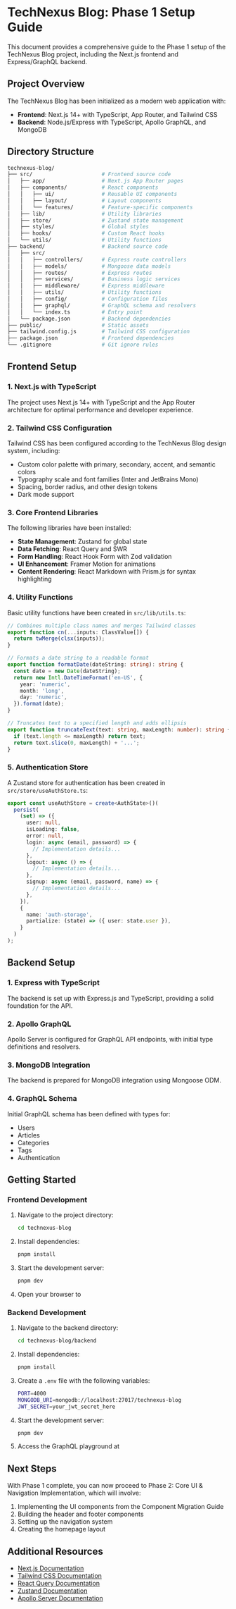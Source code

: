 # TechNexus Blog: Phase 1 Setup Guide

This document provides a comprehensive guide to the Phase 1 setup of the TechNexus Blog project, including the Next.js frontend and Express/GraphQL backend.

## Project Overview

The TechNexus Blog has been initialized as a modern web application with:

- **Frontend**: Next.js 14+ with TypeScript, App Router, and Tailwind CSS
- **Backend**: Node.js/Express with TypeScript, Apollo GraphQL, and MongoDB

## Directory Structure

```bash
technexus-blog/
├── src/                      # Frontend source code
│   ├── app/                  # Next.js App Router pages
│   ├── components/           # React components
│   │   ├── ui/               # Reusable UI components
│   │   ├── layout/           # Layout components
│   │   └── features/         # Feature-specific components
│   ├── lib/                  # Utility libraries
│   ├── store/                # Zustand state management
│   ├── styles/               # Global styles
│   ├── hooks/                # Custom React hooks
│   └── utils/                # Utility functions
├── backend/                  # Backend source code
│   ├── src/
│   │   ├── controllers/      # Express route controllers
│   │   ├── models/           # Mongoose data models
│   │   ├── routes/           # Express routes
│   │   ├── services/         # Business logic services
│   │   ├── middleware/       # Express middleware
│   │   ├── utils/            # Utility functions
│   │   ├── config/           # Configuration files
│   │   ├── graphql/          # GraphQL schema and resolvers
│   │   └── index.ts          # Entry point
│   └── package.json          # Backend dependencies
├── public/                   # Static assets
├── tailwind.config.js        # Tailwind CSS configuration
├── package.json              # Frontend dependencies
└── .gitignore                # Git ignore rules
```

## Frontend Setup

### 1. Next.js with TypeScript

The project uses Next.js 14+ with TypeScript and the App Router architecture for optimal performance and developer experience.

### 2. Tailwind CSS Configuration

Tailwind CSS has been configured according to the TechNexus Blog design system, including:

- Custom color palette with primary, secondary, accent, and semantic colors
- Typography scale and font families (Inter and JetBrains Mono)
- Spacing, border radius, and other design tokens
- Dark mode support

### 3. Core Frontend Libraries

The following libraries have been installed:

- **State Management**: Zustand for global state
- **Data Fetching**: React Query and SWR
- **Form Handling**: React Hook Form with Zod validation
- **UI Enhancement**: Framer Motion for animations
- **Content Rendering**: React Markdown with Prism.js for syntax highlighting

### 4. Utility Functions

Basic utility functions have been created in `src/lib/utils.ts`:

```typescript
// Combines multiple class names and merges Tailwind classes
export function cn(...inputs: ClassValue[]) {
  return twMerge(clsx(inputs));
}

// Formats a date string to a readable format
export function formatDate(dateString: string): string {
  const date = new Date(dateString);
  return new Intl.DateTimeFormat('en-US', {
    year: 'numeric',
    month: 'long',
    day: 'numeric',
  }).format(date);
}

// Truncates text to a specified length and adds ellipsis
export function truncateText(text: string, maxLength: number): string {
  if (text.length <= maxLength) return text;
  return text.slice(0, maxLength) + '...';
}
```

### 5. Authentication Store

A Zustand store for authentication has been created in `src/store/useAuthStore.ts`:

```typescript
export const useAuthStore = create<AuthState>()(
  persist(
    (set) => ({
      user: null,
      isLoading: false,
      error: null,
      login: async (email, password) => {
        // Implementation details...
      },
      logout: async () => {
        // Implementation details...
      },
      signup: async (email, password, name) => {
        // Implementation details...
      },
    }),
    {
      name: 'auth-storage',
      partialize: (state) => ({ user: state.user }),
    }
  )
);
```

## Backend Setup

### 1. Express with TypeScript

The backend is set up with Express.js and TypeScript, providing a solid foundation for the API.

### 2. Apollo GraphQL

Apollo Server is configured for GraphQL API endpoints, with initial type definitions and resolvers.

### 3. MongoDB Integration

The backend is prepared for MongoDB integration using Mongoose ODM.

### 4. GraphQL Schema

Initial GraphQL schema has been defined with types for:

- Users
- Articles
- Categories
- Tags
- Authentication

## Getting Started

### Frontend Development

1. Navigate to the project directory:

   ```bash
   cd technexus-blog
   ```

2. Install dependencies:

   ```bash
   pnpm install
   ```

3. Start the development server:

   ```bash
   pnpm dev
   ```

4. Open your browser to

<!-- <http://localhost:3000> -->

### Backend Development

1. Navigate to the backend directory:

   ```bash
   cd technexus-blog/backend
   ```

2. Install dependencies:

   ```bash
   pnpm install
   ```

3. Create a `.env` file with the following variables:

   ```bash
   PORT=4000
   MONGODB_URI=mongodb://localhost:27017/technexus-blog
   JWT_SECRET=your_jwt_secret_here
   ```

4. Start the development server:

   ```bash
   pnpm dev
   ```

5. Access the GraphQL playground at

<!-- <http://localhost:4000/graphql> -->

## Next Steps

With Phase 1 complete, you can now proceed to Phase 2: Core UI & Navigation Implementation, which will involve:

1. Implementing the UI components from the Component Migration Guide
2. Building the header and footer components
3. Setting up the navigation system
4. Creating the homepage layout

## Additional Resources

- [Next.js Documentation](https://nextjs.org/docs)
- [Tailwind CSS Documentation](https://tailwindcss.com/docs)
- [React Query Documentation](https://tanstack.com/query/latest)
- [Zustand Documentation](https://github.com/pmndrs/zustand)
- [Apollo Server Documentation](https://www.apollographql.com/docs/apollo-server/)
